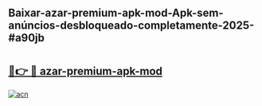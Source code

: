 ## Baixar-azar-premium-apk-mod-Apk-sem-anúncios-desbloqueado-completamente-2025-#a90jb

# <h2><a href="https://ainizakaria.my?title=azar-premium-apk-mod&ref=22M">🔗👉 🔴 azar-premium-apk-mod</a></h2>

[![acn](https://github.com/user-attachments/assets/0f9c940e-d8b0-45ae-aac7-cd30a18b3e1c)](https://ainizakaria.my?title=azar-premium-apk-mod&ref=22M)

